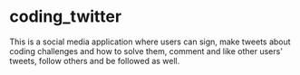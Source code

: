 # coding_twitter
This is a social media application where users can sign, make tweets about coding challenges and how to solve them, comment and like other users' tweets, follow others and be followed as well. 
